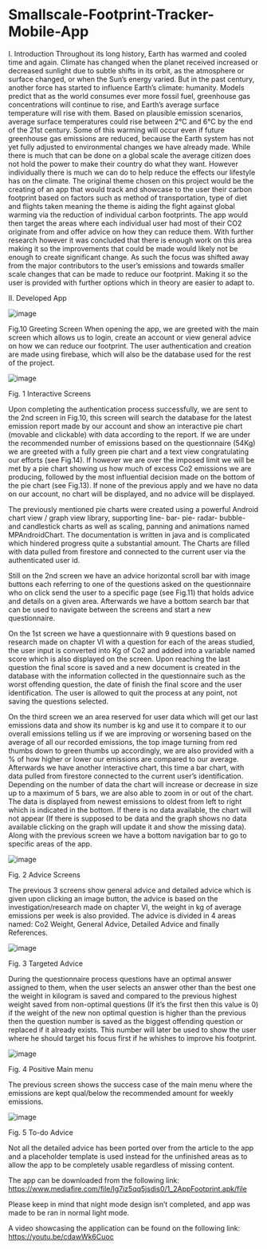 # Smallscale-Footprint-Tracker-Mobile-App

I. Introduction
Throughout its long history, Earth has warmed and cooled time and again. Climate has changed when the planet received increased or decreased sunlight due to subtle shifts in its orbit, as the atmosphere or surface changed, or when the Sun’s energy varied. But in the past century, another force has started to influence Earth’s climate: humanity.
Models predict that as the world consumes ever more fossil fuel, greenhouse gas concentrations will continue to rise, and Earth’s average surface temperature will rise with them. Based on plausible emission scenarios, average surface temperatures could rise between 2°C and 6°C by the end of the 21st century. Some of this warming will occur even if future greenhouse gas emissions are reduced, because the Earth system has not yet fully adjusted to environmental changes we have already made.
While there is much that can be done on a global scale the average citizen does not hold the power to make their country do what they want. However individually there is much we can do to help reduce the effects our lifestyle has on the climate.
The original theme chosen on this project would be the creating of an app that would track and showcase to the user their carbon footprint based on factors such as method of transportation, type of diet and flights taken meaning the theme is aiding the fight against global warming via the reduction of individual carbon footprints.
The app would then target the areas where each individual user had most of their CO2 originate from and offer advice on how they can reduce them.
With further research however it was concluded that there is enough work on this area making it so the improvements that could be made would likely not be enough to create significant change. 
As such the focus was shifted away from the major contributors to the user’s emissions and towards smaller scale changes that can be made to reduce our footprint. Making it so the user is provided with further options which in theory are easier to adapt to.




II. Developed App

![image](https://user-images.githubusercontent.com/61696448/189509403-4760a031-e9dc-44b1-8862-06406b10686e.png)

 
Fig.10 Greeting Screen
     When opening the app, we are greeted with the main screen which allows us to login, create an account or view general advice on how we can reduce our footprint. The user authentication and creation are made using firebase, which will also be the database used for the rest of the project.

 ![image](https://user-images.githubusercontent.com/61696448/189509406-855a4e1b-fc3c-45d4-815a-d6dc639f24a0.png)

 
Fig. 1 Interactive Screens

   Upon completing the authentication process successfully, we are sent to the 2nd screen in Fig.10, this screen will search the database for the latest emission report made by our account and show an interactive pie chart (movable and clickable) with data according to the report. If we are under the recommended number of emissions based on the questionnaire (54Kg) we are greeted with a fully green pie chart and a text view congratulating our efforts (see Fig.14). If however we are over the imposed limit we will be met by a pie chart showing us how much of excess Co2 emissions we are producing, followed by the most influential decision made on the bottom of the pie chart (see Fig.13). If none of the previous apply and we have no data on our account, no chart will be displayed, and no advice will be displayed.

   The previously mentioned pie charts were created using a powerful Android chart view / graph view library, supporting line- bar- pie- radar- bubble- and candlestick charts as well as scaling, panning and animations named MPAndroidChart. The documentation is written in java and is complicated which hindered progress quite a substantial amount. The Charts are filled with data pulled from firestore and connected to the current user via the authenticated user id.

   Still on the 2nd screen we have an advice horizontal scroll bar with image buttons each referring to one of the questions asked on the questionnaire who on click send the user to a specific page (see Fig.11) that holds advice and details on a given area. Afterwards we have a bottom search bar that can be used to navigate between the screens and start a new questionnaire.

   On the 1st screen we have a questionnaire with 9 questions based on research made on chapter VI with a question for each of the areas studied, the user input is converted into Kg of Co2 and added into a variable named score which is also displayed on the screen. Upon reaching the last question the final score is saved and a new document is created in the database with the information collected in the questionnaire such as the worst offending question, the date of finish the final score and the user identification. The user is allowed to quit the process at any point, not saving the questions selected.

   On the third screen we an area reserved for user data which will get our last emissions data and show its number is kg and use it to compare it to our overall emissions telling us if we are improving or worsening based on the average of all our recorded emissions, the top image turning from red thumbs down to green thumbs up accordingly, we are also provided with a % of how higher or lower our emissions are compared to our average. Afterwards we have another interactive chart, this time a bar chart, with data pulled from firestore connected to the current user’s identification. Depending on the number of data the chart will increase or decrease in size up to a maximum of 5 bars, we are also able to zoom in or out of the chart. The data is displayed from newest emissions to oldest from left to right which is indicated in the bottom. If there is no data available, the chart will not appear (If there is supposed to be data and the graph shows no data available clicking on the graph will update it and show the missing data). Along with the previous screen we have a bottom navigation bar to go to specific areas of the app.

  
![image](https://user-images.githubusercontent.com/61696448/189509410-585a99a5-c5d4-4da6-8929-a839a79e3311.png)

 
Fig. 2 Advice Screens

   The previous 3 screens show general advice and detailed advice which is given upon clicking an image button, the advice is based on the investigation/research made on chapter VI, the weight in kg of average emissions per week is also provided. The advice is divided in 4 areas named: Co2 Weight, General Advice, Detailed Advice and finally References.

![image](https://user-images.githubusercontent.com/61696448/189509411-d7e02a7c-0dff-4e12-ae8d-e03d82d66e1f.png)

 
Fig. 3 Targeted Advice

   During the questionnaire process questions have an optimal answer assigned to them, when the user selects an answer other than the best one the weight in kilogram is saved and compared to the previous highest weight saved from non-optimal questions (If it’s the first then this value is 0) if the weight of the new non optimal question is higher than the previous then the question number is saved as the biggest offending question or replaced if it already exists. This number will later be used to show the user where he should target his focus first if he whishes to improve his footprint.

 ![image](https://user-images.githubusercontent.com/61696448/189509412-b154bf06-0249-4a96-ba1c-316bc2dd839f.png)

 
Fig. 4 Positive Main menu

   The previous screen shows the success case of the main menu where the emissions are kept qual/below the recommended amount for weekly emissions.

![image](https://user-images.githubusercontent.com/61696448/189509420-f65fae47-5fcc-48d0-9486-abf6d138fba2.png)

 	 
Fig. 5 To-do Advice

   Not all the detailed advice has been ported over from the article to the app and a placeholder template is used instead for the unfinished areas as to allow the app to be completely usable regardless of missing content. 

   The app can be downloaded from the following link: https://www.mediafire.com/file/lg7iz5qq5jsdis0/1_2AppFootprint.apk/file

   Please keep in mind that night mode design isn’t completed, and app was made to be ran in normal light mode.

   A video showcasing the application can be found on the following link: https://youtu.be/cdawWk6Cuoc
